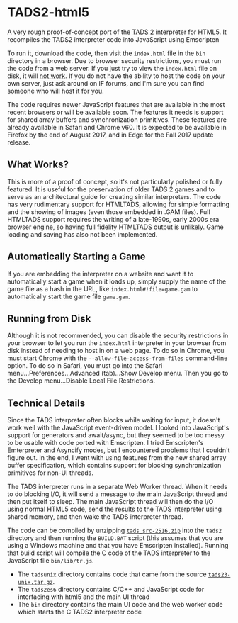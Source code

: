 # TADS2-html5
A very rough proof-of-concept port of the [TADS 2](http://tads.org/) interpreter for HTML5. It recompiles the TADS2 interpreter code into JavaScript using Emscripten

To run it, download the code, then visit the `index.html` file in the `bin` directory in a browser. Due to browser security restrictions, you must run the code from a web server. If you just try to view the `index.html` file on disk, it will [not work](#running-from-disk). If you do not have the ability to host the code on your own server, just ask around on IF forums, and I'm sure you can find someone who will host it for you.

The code requires newer JavaScript features that are available in the most recent browsers or will be available soon. The features it needs is support for shared array buffers and synchronization primitives. These features are already available in Safari and Chrome v60. It is expected to be available in Firefox by the end of August 2017, and in Edge for the Fall 2017 update release.

## What Works?
This is more of a proof of concept, so it's not particularly polished or fully featured. It is useful for the preservation of older TADS 2 games and to serve as an architectural guide for creating similar interpreters. The code has very rudimentary support for HTMLTADS, allowing for simple formatting and the showing of images (even those embedded in .GAM files). Full HTMLTADS support requires the writing of a late-1990s, early 2000s era browser engine, so having full fidelity HTMLTADS output is unlikely. Game loading and saving has also not been implemented.

## Automatically Starting a Game
If you are embedding the interpreter on a website and want it to automatically start a game when it loads up, simply supply the name of the game file as a hash in the URL, like `index.html#!file=game.gam` to automatically start the game file `game.gam`.

## Running from Disk
Although it is not recommended, you can disable the security restrictions in your browser to let you run the `index.html` interpreter in your browser from disk instead of needing to host in on a web page. To do so in Chrome, you must start Chrome with the `--allow-file-access-from-files` command-line option. To do so in Safari, you must go into the Safari menu...Preferences...Advanced (tab)...Show Develop menu. Then you go to the Develop menu...Disable Local File Restrictions.

## Technical Details
Since the TADS interpreter often blocks while waiting for input, it doesn't work well with the JavaScript event-driven model. I looked into JavaScript's support for generators and await/async, but they seemed to be too messy to be usable with code ported with Emscripten. I tried Emscripten's Emterpreter and Asyncify modes, but I encountered problems that I couldn't figure out. In the end, I went with using features from the new shared array buffer specification, which contains support for blocking synchronization primitives for non-UI threads. 

The TADS interpreter runs in a separate Web Worker thread. When it needs to do blocking I/O, it will send a message to the main JavaScript thread and then put itself to sleep. The main JavaScript thread will then do the I/O using normal HTML5 code, send the results to the TADS interpreter using shared memory, and then wake the TADS interpreter thread.

The code can be compiled by unzipping [`tads_src-2516.zip`](http://www.ifarchive.org/if-archive/programming/tads2/source/htads_src_2516.zip) into the `tads2` directory and then running the `BUILD.BAT` script (this assumes that you are using a Windows machine and that you have Emscripten installed). Running that build script will compile the C code of the TADS interpreter to the JavaScript file `bin/lib/tr.js`.

- The `tadsunix` directory contains code that came from the source [`tads23-unix.tar.gz`](http://www.ifarchive.org/if-archive/programming/tads2/source/tads23-unix.tar.gz). 
- The `tads2es6` directory contains C/C++ and JavaScript code for interfacing with html5 and the main UI thread
- The `bin` directory contains the main UI code and the web worker code which starts the C TADS2 interpreter code
